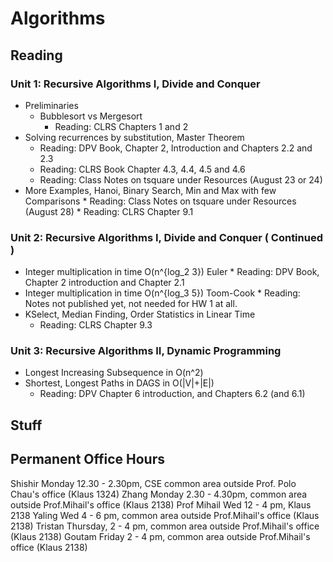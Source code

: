 # Algorithms

## Reading

### Unit 1: Recursive Algorithms I, Divide and Conquer

* Preliminaries
	* Bubblesort vs Mergesort
	  * Reading: CLRS Chapters 1 and 2
* Solving recurrences by substitution, Master Theorem
  * Reading: DPV Book, Chapter 2, Introduction and Chapters 2.2 and 2.3
  * Reading: CLRS Book Chapter 4.3, 4.4, 4.5 and 4.6
  * Reading: Class Notes on tsquare under Resources (August 23 or 24)
* More Examples, Hanoi, Binary Search, Min and Max with few Comparisons
       * Reading: Class Notes on tsquare under Resources (August 28)
       * Reading: CLRS Chapter 9.1
 
### Unit 2: Recursive Algorithms I, Divide and Conquer ( Continued )
* Integer multiplication in time O(n^{log_2 3}) Euler 
  	  * Reading: DPV Book, Chapter 2 introduction and Chapter 2.1
* Integer multiplication in time O(n^{log_3 5}) Toom-Cook
  	  * Reading: Notes not published yet, not needed for HW 1 at all.
* KSelect, Median Finding, Order Statistics in Linear Time
	 * Reading: CLRS Chapter 9.3
 
### Unit 3: Recursive Algorithms II, Dynamic Programming
* Longest Increasing Subsequence in O(n^2)
* Shortest, Longest Paths in DAGS in O(|V|+|E|)
	 *  Reading: DPV Chapter 6 introduction, and Chapters 6.2 (and 6.1)

## Stuff
## Permanent Office Hours

Shishir Monday 12.30 - 2.30pm,  CSE common area outside Prof. Polo Chau's office (Klaus 1324) 
Zhang Monday  2.30 - 4.30pm, common area outside Prof.Mihail's office (Klaus 2138)
Prof Mihail Wed 12 - 4 pm, Klaus 2138
Yaling Wed 4 - 6 pm, common area outside Prof.Mihail's office (Klaus 2138)
Tristan Thursday, 2 - 4 pm, common area outside Prof.Mihail's office (Klaus 2138)
Goutam Friday 2 - 4 pm,  common area outside Prof.Mihail's office (Klaus 2138)
